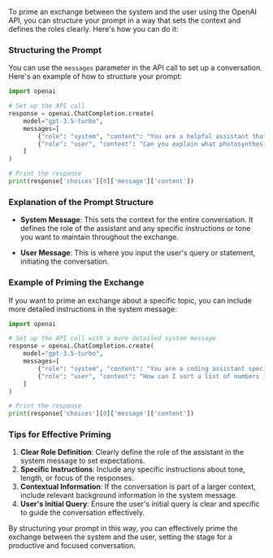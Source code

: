 To prime an exchange between the system and the user using the OpenAI API, you can structure your prompt in a way that sets the context and defines the roles clearly. Here's how you can do it:

### Structuring the Prompt

You can use the `messages` parameter in the API call to set up a conversation. Here's an example of how to structure your prompt:

```python
import openai

# Set up the API call
response = openai.ChatCompletion.create(
    model="gpt-3.5-turbo",
    messages=[
        {"role": "system", "content": "You are a helpful assistant that provides concise and accurate information."},
        {"role": "user", "content": "Can you explain what photosynthesis is?"}
    ]
)

# Print the response
print(response['choices'][0]['message']['content'])
```

### Explanation of the Prompt Structure

- **System Message**: This sets the context for the entire conversation. It defines the role of the assistant and any specific instructions or tone you want to maintain throughout the exchange.

- **User Message**: This is where you input the user's query or statement, initiating the conversation.

### Example of Priming the Exchange

If you want to prime an exchange about a specific topic, you can include more detailed instructions in the system message:

```python
import openai

# Set up the API call with a more detailed system message
response = openai.ChatCompletion.create(
    model="gpt-3.5-turbo",
    messages=[
        {"role": "system", "content": "You are a coding assistant specialized in Python. Provide code examples and explanations for any programming questions. Keep responses concise and focus on practical applications."},
        {"role": "user", "content": "How can I sort a list of numbers in Python?"}
    ]
)

# Print the response
print(response['choices'][0]['message']['content'])
```

### Tips for Effective Priming

1. **Clear Role Definition**: Clearly define the role of the assistant in the system message to set expectations.
2. **Specific Instructions**: Include any specific instructions about tone, length, or focus of the responses.
3. **Contextual Information**: If the conversation is part of a larger context, include relevant background information in the system message.
4. **User's Initial Query**: Ensure the user's initial query is clear and specific to guide the conversation effectively.

By structuring your prompt in this way, you can effectively prime the exchange between the system and the user, setting the stage for a productive and focused conversation.

